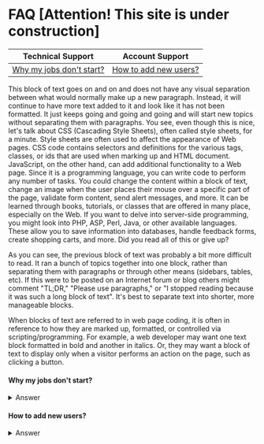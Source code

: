 # FAQ [Attention! This site is under construction]

<!-- markdownlint-disable -->
<table>
  <thead>
    <tr>
      <th>Technical Support</th>
      <th>Account Support</th>
    </tr>
  </thead>
  <tbody>
  <tr>
    <td><a href="https://github.com/semaphoreci/docs/blob/faq/docs/faq/faq.md#why-my-jobs-dont-start">Why my jobs don't start?</a></td>
    <td><a href="https://github.com/semaphoreci/docs/blob/faq/docs/faq/faq.md#how-to-add-new-users">How to add new users?</a></td>
  </tr>
  </tbody>
</table>  
  
This block of text goes on and on and does not have any visual separation between what would normally make up a new paragraph. Instead, it will continue to have more text added to it and look like it has not been formatted. It just keeps going and going and going and will start new topics without separating them with paragraphs. You see, even though this is nice, let's talk about CSS (Cascading Style Sheets), often called style sheets, for a minute. Style sheets are often used to affect the appearance of Web pages. CSS code contains selectors and definitions for the various tags, classes, or ids that are used when marking up and HTML document. JavaScript, on the other hand, can add additional functionality to a Web page. Since it is a programming language, you can write code to perform any number of tasks. You could change the content within a block of text, change an image when the user places their mouse over a specific part of the page, validate form content, send alert messages, and more. It can be learned through books, tutorials, or classes that are offered in many place, especially on the Web. If you want to delve into server-side programming, you might look into PHP, ASP, Perl, Java, or other available languages. These allow you to save information into databases, handle feedback forms, create shopping carts, and more. Did you read all of this or give up?


As you can see, the previous block of text was probably a bit more difficult to read. It ran a bunch of topics together into one block, rather than separating them with paragraphs or through other means (sidebars, tables, etc). If this were to be posted on an Internet forum or blog others might comment "TL;DR," "Please use paragraphs," or "I stopped reading because it was such a long block of text". It's best to separate text into shorter, more manageable blocks.

When blocks of text are referred to in web page coding, it is often in reference to how they are marked up, formatted, or controlled via scripting/programming. For example, a web developer may want one text block formatted in bold and another in italics. Or, they may want a block of text to display only when a visitor performs an action on the page, such as clicking a button.



#### Why my jobs don't start?

<details>
  <summary>Answer</summary>
  <p>
You might be hitting the quota limitation. Check your organization's quota
in Billing > See detailed insights… > Quota. More information about quota 
and how to ask for an increase here: 
https://docs.semaphoreci.com/article/133-quotas-and-limits.

You may also run `sem get jobs` to display all running jobs 
so you may confirm how much quota is being used. 
More information about `sem get`: 
https://docs.semaphoreci.com/article/53-sem-reference#sem-get-examples.
  </p>
</details>

#### How to add new users?

<details>
  <summary>Answer</summary>
  <p>
Go to the People page of your organization and click on Refresh list button.
  </p>
</details>
